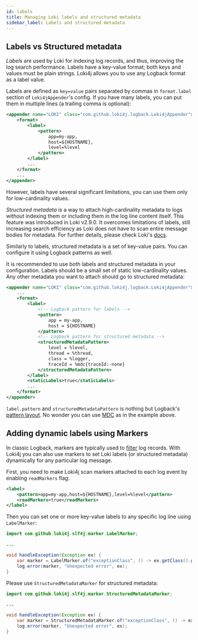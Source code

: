 ```yaml
---
id: labels
title: Managing Loki labels and structured metadata
sidebar_label: Labels and structured metadata
---
```


## Labels vs Structured metadata

*Labels* are used by Loki for indexing log records, and thus, improving the log search performance.
Labels have a key-value format; both keys and values must be plain strings.
Loki4j allows you to use any Logback format as a label value.

Labels are defined as `key=value` pairs separated by commas in `format.label` section of `Loki4jAppender`'s config.
If you have many labels, you can put them in multiple lines (a trailing comma is optional):

```xml
<appender name="LOKI" class="com.github.loki4j.logback.Loki4jAppender">
    <format>
        <label>
            <pattern>
                app=my-app,
                host=${HOSTNAME},
                level=%level
            </pattern>
        </label>
        ...
    </format>
    ...
</appender>
```

However, labels have several significant limitations, you can use them only for low-cardinality values.

*Structured metadata* is a way to attach high-cardinality metadata to logs without indexing them or including them in the log line content itself.
This feature was introduced in Loki v2.9.0.
It overcomes limitations of labels, still increasing search efficiency as Loki does not have to scan entire message bodies for metadata.
For further details, please check Loki's [docs](https://grafana.com/docs/loki/latest/get-started/labels/structured-metadata/).

Similarly to labels, structured metadata is a set of key-value pairs.
You can configure it using Logback patterns as well.

It is recommended to use both labels and structured metadata in your configuration.
Labels should be a small set of static low-cardinality values.
Any other metadata you want to attach should go to structured metadata:

```xml
<appender name="LOKI" class="com.github.loki4j.logback.Loki4jAppender">
    ...
    <format>
        <label>
            <!-- Logback pattern for labels -->
            <pattern>
                app = my-app,
                host = ${HOSTNAME}
            </pattern>
            <!-- Logback pattern for structured metadata -->
            <structuredMetadataPattern>
                level = %level,
                thread = %thread,
                class = %logger,
                traceId = %mdc{traceId:-none}
            </structuredMetadataPattern>
        </label>
        <staticLabels>true</staticLabels>
        ...
    </format>
</appender>
```

`label.pattern` and `structuredMetadataPattern` is nothing but Logback's [pattern layout](https://logback.qos.ch/manual/layouts.html#ClassicPatternLayout).
No wonder you can use [MDC](https://logback.qos.ch/manual/mdc.html) as in the example above.


## Adding dynamic labels using Markers

In classic Logback, markers are typically used to [filter](https://logback.qos.ch/manual/filters.html#TurboFilter) log records.
With Loki4j you can also use markers to set Loki labels (or structured metadata) dynamically for any particular log message.

First, you need to make Loki4j scan markers attached to each log event by enabling `readMarkers` flag:

```xml
<label>
    <pattern>app=my-app,host=${HOSTNAME},level=%level</pattern>
    <readMarkers>true</readMarkers>
</label>
```

Then you can set one or more key-value labels to any specific log line using `LabelMarker`:

```java
import com.github.loki4j.slf4j.marker.LabelMarker;

...

void handleException(Exception ex) {
    var marker = LabelMarker.of("exceptionClass", () -> ex.getClass().getSimpleName());
    log.error(marker, "Unexpected error", ex);
}
```

Please use `StructuredMetadataMarker` for structured metadata:

```java
import com.github.loki4j.slf4j.marker.StructuredMetadataMarker;

...

void handleException(Exception ex) {
    var marker = StructuredMetadataMarker.of("exceptionClass", () -> ex.getClass().getSimpleName());
    log.error(marker, "Unexpected error", ex);
}
```

